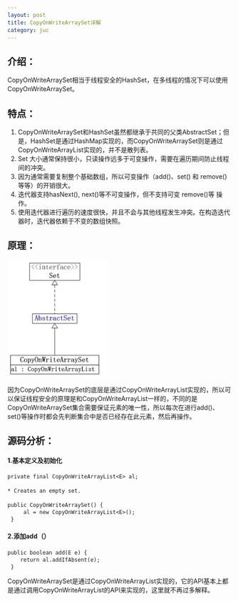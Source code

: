 ```yaml
---
layout: post
title: CopyOnWriteArraySet详解
category: juc
---
```



## 介绍：
CopyOnWriteArraySet相当于线程安全的HashSet，在多线程的情况下可以使用CopyOnWriteArraySet。

## 特点：

1. CopyOnWriteArraySet和HashSet虽然都继承于共同的父类AbstractSet；但是，HashSet是通过HashMap实现的，而CopyOnWriteArraySet则是通过CopyOnWriteArrayList实现的，并不是散列表。
2. Set 大小通常保持很小，只读操作远多于可变操作，需要在遍历期间防止线程间的冲突。
3. 因为通常需要复制整个基础数组，所以可变操作（add()、set() 和 remove() 等等）的开销很大。
4. 迭代器支持hasNext(), next()等不可变操作，但不支持可变 remove()等 操作。
5. 使用迭代器进行遍历的速度很快，并且不会与其他线程发生冲突。在构造迭代器时，迭代器依赖于不变的数组快照。

## 原理：

![image](/image/CopyOnWriteArraySet/1.jpg )

因为CopyOnWriteArraySet的底层是通过CopyOnWriteArrayList实现的，所以可以保证线程安全的原理是和CopyOnWriteArrayList一样的，不同的是CopyOnWriteArraySet集合需要保证元素的唯一性，所以每次在进行add()、set()等操作时都会先判断集合中是否已经存在此元素，然后再操作。

## 源码分析：
#### 1.基本定义及初始化

    private final CopyOnWriteArrayList<E> al;
    
    * Creates an empty set.
    
    public CopyOnWriteArraySet() {
         al = new CopyOnWriteArrayList<E>();
     }


#### 2.添加add（）
      
    public boolean add(E e) {
        return al.addIfAbsent(e);
     }
	 

CopyOnWriteArraySet是通过CopyOnWriteArrayList实现的，它的API基本上都是通过调用CopyOnWriteArrayList的API来实现的，这里就不再过多解释。
